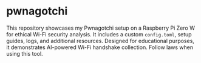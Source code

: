 # pwnagotchi
This repository showcases my Pwnagotchi setup on a Raspberry Pi Zero W for ethical Wi-Fi security analysis. It includes a custom `config.toml`, setup guides, logs, and additional resources. Designed for educational purposes, it demonstrates AI-powered Wi-Fi handshake collection. Follow laws when using this tool.
